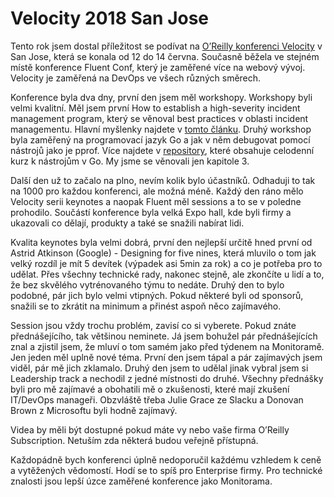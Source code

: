 # Velocity 2018 San Jose

Tento rok jsem dostal příležitost se podívat na [O’Reilly konferenci Velocity](https://conferences.oreilly.com/velocity/vl-ca) v San Jose, která se konala od 12 do 14 června. Současně běžela ve stejném místě konference Fluent Conf, který je zaměřené více na webový vývoj. Velocity je zaměřená na DevOps ve všech různých směrech.

Konference byla dva dny, první den jsem měl workshopy. Workshopy byli velmi kvalitní. Měl jsem první How to establish a high-severity incident management program, který se věnoval best practices v oblasti incident managementu. Hlavní myšlenky najdete v [tomto článku](https://www.gremlin.com/community/tutorials/how-to-establish-a-high-severity-incident-management-program/). Druhý workshop byla zaměřený na programovací jazyk Go a jak v něm debugovat pomocí nástrojů jako je pprof. Více najdete v [repository](https://github.com/campoy/go-tooling-workshop), které obsahuje celodenní kurz k nástrojům v Go. My jsme se věnovali jen kapitole 3.

Další den už to začalo na plno, nevím kolik bylo účastníků. Odhaduji to tak na 1000 pro každou konferenci, ale možná méně. Každý den ráno mělo Velocity serii keynotes a naopak Fluent měl sessions a to se v poledne prohodilo. Součástí konference byla velká Expo hall, kde byli firmy a ukazovali co dělají, produkty a také se snažili nabírat lidi.

Kvalita keynotes byla velmi dobrá, první den nejlepší
určitě hned první od Astrid Atkinson (Google) - Designing for five nines, která mluvilo o tom jak velký rozdíl je mít 5 devítek (výpadek asi 5min za rok) a co je potřeba pro to udělat. Přes všechny technické rady, nakonec stejně, ale zkončíte u lidí a to, že bez skvělého vytrénovaného týmu to nedáte. Druhý den to bylo podobné, pár jich bylo velmi vtipných. Pokud některé byli od sponsorů, snažili se to zkrátit na minimum a přinést aspoň něco zajímavého.

Session jsou vždy trochu problém, zavisí co si vyberete. Pokud znáte přednášejícího, tak většinou neminete. Já jsem bohužel pár přednášejících znal a zjistil jsem, že mluví o tom samém jako před týdenem na Monitoramě. Jen jeden měl uplně nové téma. První den jsem tápal a pár zajímavých jsem viděl, pár mě jich zklamalo. Druhý den jsem to udělal jinak vybral jsem si Leadership track a nechodil z jedné místnosti do druhé. Všechny přednášky byli pro mě zajímavé a obohatili mě o zkušenosti, které mají zkušení IT/DevOps manageři. Obzvláště třeba Julie Grace ze Slacku a Donovan Brown z Microsoftu byli hodně zajímavý.

Videa by měli být dostupné pokud máte vy nebo vaše firma O’Reilly Subscription. Netuším zda některá budou veřejně přístupná.

Každopádně bych konferenci úplně nedoporučil každému vzhledem k ceně a vytěžených vědomostí. Hodí se to spíš pro Enterprise firmy. Pro technické znalosti jsou lepší úzce zaměřené konference jako Monitorama.
